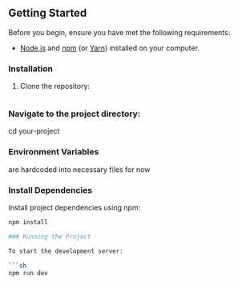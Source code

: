## Getting Started

Before you begin, ensure you have met the following requirements:

- [Node.js](https://nodejs.org/) and [npm](https://www.npmjs.com/) (or [Yarn](https://yarnpkg.com/)) installed on your computer.

### Installation

1. Clone the repository:

   ```sh git clone https://github.com/CreatorLZ/Moviebox


### Navigate to the project directory:
   cd your-project

   ### Environment Variables

are hardcoded into necessary files for now

### Install Dependencies

Install project dependencies using npm:

```sh
npm install

### Running the Project

To start the development server:

```sh
npm run dev

